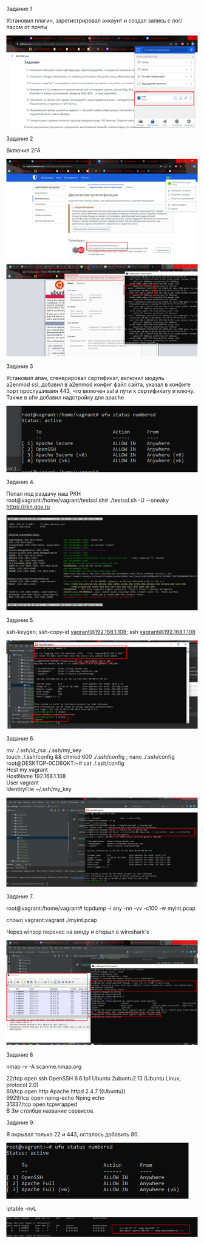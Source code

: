 Задание 1

Установил плагин, зарегистрировал аккаунт и создал запись с лог/пасом от почты 

![img.png](img/img.png)

Задание 2

Включил 2FA

![img_1.png](img/img_1.png)

![img_2.png](img/img_2.png)

Задание 3

Установил апач, сгенерировал сертификат, включил модуль \
a2enmod ssl, добавил в a2enmod конфиг файл сайта, указал в конфиге \
порт прослушиваия 443, что включен ssl и пути к сертификату и ключу. \
Также в ufw добавил надстройку для apache 

![img_3.png](img/img_3.png)

Задание 4.

Попал под раздачу наш РКН \
root@vagrant:/home/vagrant/testssl.sh# ./testssl.sh -U --sneaky https://rkn.gov.ru 

![img_4.png](img/img_4.png)

Задание 5.

ssh-keygen; ssh-copy-id vagrant@192.168.1.108; ssh vagrant@192.168.1.108 

![img_5.png](img/img_5.png)

Задание 6.

mv ./.ssh/id_rsa ./.ssh/my_key \
touch ./.ssh/config && chmod 600 ./.ssh/config ; nano ./.ssh/config \
root@DESKTOP-0CD6QKT:~# cat ./.ssh/config \
Host my_vagrant \
        HostName 192.168.1.108 \
        User vagrant \
        IdentityFile ~/.ssh/my_key 

![img_6.png](img/img_6.png)


Задание 7.

root@vagrant:/home/vagrant# tcpdump -i any -nn -vv -c100 -w myint.pcap 

chown vagrant:vagrant ./myint.pcap

Через winscp перенес на винду и открыл в wireshark'e

![img_7.png](img/img_7.png)

Задание 8

nmap -v -A scanme.nmap.org 

22/tcp    open  ssh        OpenSSH 6.6.1p1 Ubuntu 2ubuntu2.13 (Ubuntu Linux; protocol 2.0) \
80/tcp    open  http       Apache httpd 2.4.7 ((Ubuntu)) \
9929/tcp  open  nping-echo Nping echo \
31337/tcp open  tcpwrapped \
В 3м столбце название сервисов.

Задание 9.

Я окрывал только 22 и 443, осталось добавить 80.

![img_8.png](img/img_8.png)

iptable -nvL

![img_9.png](img/img_9.png)






